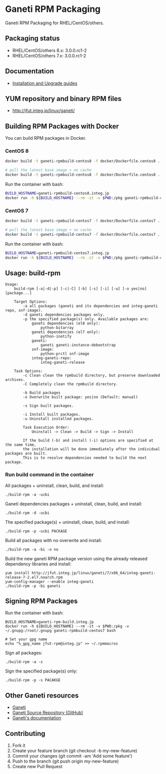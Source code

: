 # Ganeti RPM Packaging

Ganeti RPM Packaging for RHEL/CentOS/others.

## Packaging status

- RHEL/CentOS/others 8.x: 3.0.0.rc1-2
- RHEL/CentOS/others 7.x: 3.0.0.rc1-2

## Documentation

- [Installation and Upgrade guides](https://github.com/jfut/ganeti-rpm/tree/master/doc)

## YUM repository and binary RPM files

- http://jfut.integ.jp/linux/ganeti/

## Building RPM Packages with Docker

You can build RPM packages in Docker.

### CentOS 8

```bash
docker build -t ganeti-rpmbuild-centos8 -f docker/Dockerfile.centos8 .

# pull the latest base image + no cache
docker build -t ganeti-rpmbuild-centos8 -f docker/Dockerfile.centos8 . --pull=true --no-cache
```

Run the container with bash:

```bash
BUILD_HOSTNAME=ganeti-rpmbuild-centos8.integ.jp
docker run -h ${BUILD_HOSTNAME} --rm -it -v $PWD:/pkg ganeti-rpmbuild-centos8 bash
```

### CentOS 7

```bash
docker build -t ganeti-rpmbuild-centos7 -f docker/Dockerfile.centos7 .

# pull the latest base image + no cache
docker build -t ganeti-rpmbuild-centos7 -f docker/Dockerfile.centos7 . --pull=true --no-cache
```

Run the container with bash:

```bash
BUILD_HOSTNAME=ganeti-rpmbuild-centos7.integ.jp
docker run -h ${BUILD_HOSTNAME} --rm -it -v $PWD:/pkg ganeti-rpmbuild-centos7 bash
```

## Usage: build-rpm

```
Usage:
    build-rpm [-a|-d|-p] [-c|-C] [-b] [-s] [-i] [-u] [-o yes|no] [package...]

    Target Options:
        -a all packages (ganeti and its dependencies and integ-ganeti repo, snf-image).
        -d ganeti dependencies packages only.
        -p the specified package(s) only. Available packages are:
            ganeti dependencies (el8 only):
                python-bitarray
            ganeti dependencies (el7 only):
                python-inotify
            ganeti:
                ganeti ganeti-instance-debootstrap
            snf-image:
                python-prctl snf-image
            integ-ganeti-repo:
                integ-ganeti-release

    Task Options:
        -c Clean clean the rpmbuild directory, but preserve downloaded archives.
        -C Completely clean the rpmbuild directory.

        -b Build packages
        -o Overwrite built package: yes|no (Default: manual)

        -s Sign built packages.

        -i Install built packages.
        -u Uninstall installed packages.

        Task Execution Order:
            Uninstall -> Clean -> Build -> Sign -> Install

        If the build (-b) and install (-i) options are specified at the same time,
        the installation will be done immediately after the individual packages are built.
        This is to resolve dependencies needed to build the next package.
```

### Run build command in the container

All packages + uninstall, clean, build, and install:

```
./build-rpm -a -ucbi
```

Ganeti dependencies packages + uninstall, clean, build, and install:

```
./build-rpm -d -ucbi
```

The specified package(s) + uninstall, clean, build, and install:

```
./build-rpm -p -ucbi PACKAGE
```

Build all packages with no overwrite and install:

```
./build-rpm -a -bi -o no
```

Build the new ganeti RPM package version using the already released dependency libraries and install:

```
yum install http://jfut.integ.jp/linux/ganeti/7/x86_64/integ-ganeti-release-7-2.el7.noarch.rpm
yum-config-manager --enable integ-ganeti
./build-rpm -p -bi ganeti
```

## Signing RPM Packages

Run the container with bash:

```
BUILD_HOSTNAME=ganeti-rpm-build.integ.jp
docker run -h ${BUILD_HOSTNAME} --rm -it -v $PWD:/pkg -v ~/.gnupg:/root/.gnupg ganeti-rpmbuild-centos7 bash

# Set your gpg name
echo "%_gpg_name jfut-rpm@integ.jp" >> ~/.rpmmacros
```

Sign all packages:

```
./build-rpm -a -s
```

Sign the specified package(s) only:

```
./build-rpm -p -s PACAKGE
```

## Other Ganeti resources

- [Ganeti](http://www.ganeti.org/)
- [Ganeti Source Repository (GitHub)](https://github.com/ganeti/ganeti)
- [Ganeti's documentation](http://docs.ganeti.org/ganeti/current/html/)

## Contributing

1. Fork it
2. Create your feature branch (git checkout -b my-new-feature)
3. Commit your changes (git commit -am 'Add some feature')
4. Push to the branch (git push origin my-new-feature)
5. Create new Pull Request

